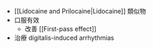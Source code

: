 - [[Lidocaine and Prilocaine|Lidocaine]] 類似物
- 口服有效
	- 改善 [[First-pass effect]] 
- 治療 digitalis-induced arrhythmias